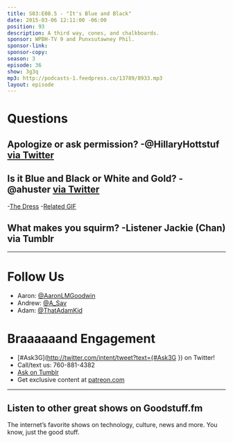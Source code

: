 ```yaml
---
title: S03:E08.5 - "It's Blue and Black"
date: 2015-03-06 12:11:00 -06:00
position: 93
description: A third way, cones, and chalkboards.
sponsor: WPBH-TV 9 and Punxsutawney Phil.
sponsor-link: 
sponsor-copy: 
season: 3
episode: 36
show: 3g3q
mp3: http://podcasts-1.feedpress.co/13789/8933.mp3
layout: episode
---
```


# Questions

## Apologize or ask permission? -@HillaryHottstuf [via Twitter](https://twitter.com/HillaryHottstuf/status/570035076173582336)

## Is it Blue and Black or White and Gold? -@ahuster [via Twitter](https://twitter.com/ahuster/status/571298184372363265)
-[The Dress](http://www.wired.com/2015/02/science-one-agrees-color-dress/)
-[Related GIF](http://i.imgur.com/qShH5re.gif)

## What makes you squirm? -Listener Jackie (Chan) via Tumblr

***

# Follow Us
* Aaron: [@AaronLMGoodwin](http://twitter.com/aaronlmgoodwin)
* Andrew: [@A_Sav](http://twitter.com/a_sav)
* Adam: [@ThatAdamKid](http://twitter.com/thatadamkid)

# Braaaaaand Engagement
* [#Ask3G](http://twitter.com/intent/tweet?text={#Ask3G }) on Twitter!
* Call/text us: 760-881-4382
* [Ask on Tumblr](http://3g3q.co/ask)
* Get exclusive content at [patreon.com](http://www.patreon.com/3g3q)

***

## Listen to other great shows on Goodstuff.fm
The internet’s favorite shows on technology, culture, news and more. You know, just the good stuff.
